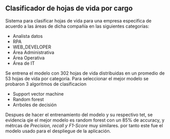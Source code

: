 ## **Clasificador de hojas de vida por cargo**

Sistema para clasificar hojas de vida para una empresa especifica de acuerdo a las áreas de dicha compañía en las siguientes categorías:
- Analista datos      
- RPA
- WEB_DEVELOPER
- Área Administrativa     
- Área Operativa       
- Área de IT

Se entrena el modelo con 302 hojas de vida distribuidas en un promedio de 53 hojas de vida por categoría.
Para seleccionar el mejor  modelo se probaron 3 algoritmos de clasificacion 
- Support vector machine
- Random forest 
- Arrboles de decisión 

Despues de hacer el entrenamiento del modelo y su respectivo tet, se evidencia qie el mejor modelo es random forest con un 85% de accuracy, y métrcas de *Precision, recall y F1-Score* muy similares. por tanto este fue el modelo usado para el despliegue de la aplicación.
